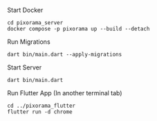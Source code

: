 
Start Docker
```
cd pixorama_server
docker compose -p pixorama up --build --detach
```

Run Migrations
```
dart bin/main.dart --apply-migrations
```

Start Server
```
dart bin/main.dart
```

Run Flutter App (In another terminal tab)
```
cd ../pixorama_flutter
flutter run -d chrome 
```